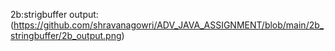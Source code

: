 
2b:strigbuffer 
output:(https://github.com/shravanagowri/ADV_JAVA_ASSIGNMENT/blob/main/2b_stringbuffer/2b_output.png)
